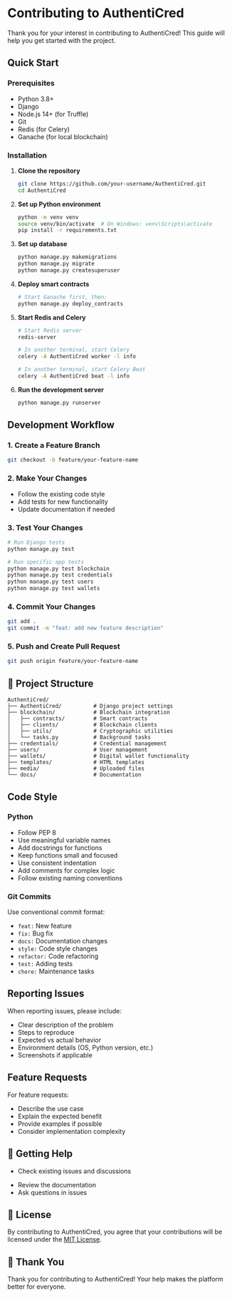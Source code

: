 # Contributing to AuthentiCred

Thank you for your interest in contributing to AuthentiCred! This guide will help you get started with the project.

## Quick Start

### Prerequisites

- Python 3.8+
- Django 
- Node.js 14+ (for Truffle)
- Git
- Redis (for Celery)
- Ganache (for local blockchain)

### Installation

1. **Clone the repository**
   ```bash
   git clone https://github.com/your-username/AuthentiCred.git
   cd AuthentiCred
   ```

2. **Set up Python environment**
   ```bash
   python -m venv venv
   source venv/bin/activate  # On Windows: venv\Scripts\activate
   pip install -r requirements.txt
   ```

3. **Set up database**
   ```bash
   python manage.py makemigrations
   python manage.py migrate
   python manage.py createsuperuser
   ```

4. **Deploy smart contracts**
   ```bash
   # Start Ganache first, then:
   python manage.py deploy_contracts
   ```

5. **Start Redis and Celery**
   ```bash
   # Start Redis server
   redis-server

   # In another terminal, start Celery
   celery -A AuthentiCred worker -l info

   # In another terminal, start Celery Beat
   celery -A AuthentiCred beat -l info
   ```

6. **Run the development server**
   ```bash
   python manage.py runserver
   ```

## Development Workflow

### 1. Create a Feature Branch
```bash
git checkout -b feature/your-feature-name
```

### 2. Make Your Changes
- Follow the existing code style
- Add tests for new functionality
- Update documentation if needed

### 3. Test Your Changes
```bash
# Run Django tests
python manage.py test

# Run specific app tests
python manage.py test blockchain
python manage.py test credentials
python manage.py test users
python manage.py test wallets
```

### 4. Commit Your Changes
```bash
git add .
git commit -m "feat: add new feature description"
```

### 5. Push and Create Pull Request
```bash
git push origin feature/your-feature-name
```

## 📁 Project Structure

```
AuthentiCred/
├── AuthentiCred/          # Django project settings
├── blockchain/            # Blockchain integration
│   ├── contracts/         # Smart contracts
│   ├── clients/           # Blockchain clients
│   ├── utils/             # Cryptographic utilities
│   └── tasks.py           # Background tasks
├── credentials/           # Credential management
├── users/                 # User management
├── wallets/               # Digital wallet functionality
├── templates/             # HTML templates
├── media/                 # Uploaded files
└── docs/                  # Documentation
```

## Code Style

### Python
- Follow PEP 8
- Use meaningful variable names
- Add docstrings for functions
- Keep functions small and focused
- Use consistent indentation
- Add comments for complex logic
- Follow existing naming conventions

### Git Commits
Use conventional commit format:
- `feat:` New feature
- `fix:` Bug fix
- `docs:` Documentation changes
- `style:` Code style changes
- `refactor:` Code refactoring
- `test:` Adding tests
- `chore:` Maintenance tasks

## Reporting Issues

When reporting issues, please include:
- Clear description of the problem
- Steps to reproduce
- Expected vs actual behavior
- Environment details (OS, Python version, etc.)
- Screenshots if applicable

## Feature Requests

For feature requests:
- Describe the use case
- Explain the expected benefit
- Provide examples if possible
- Consider implementation complexity

## 🤝 Getting Help

- Check existing issues and discussions
<!-- - Join our community chat/discord (coming soon) -->
- Review the documentation
- Ask questions in issues

## 📄 License

By contributing to AuthentiCred, you agree that your contributions will be licensed under the [MIT License](https://github.com/richarddushime/AuthentiCred/blob/main/LICENSE).

## 🙏 Thank You

Thank you for contributing to AuthentiCred! Your help makes the platform better for everyone.

